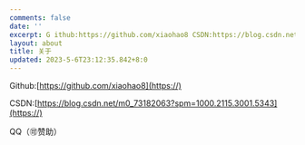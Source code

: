 ```yaml
---
comments: false
date: ''
excerpt: G ithub:https://github.com/xiaohao8 CSDN:https://blog.csdn.net/m0_73182063?spm=1000.2115.3001.5343 QQ（🉑赞助） 
layout: about
title: 关于
updated: 2023-5-6T23:12:35.842+8:0
---
```

G﻿ithub:[https://github.com/xiaohao8](https://)



CSDN:[https://blog.csdn.net/m0_73182063?spm=1000.2115.3001.5343](https://)



QQ（🉑赞助）

